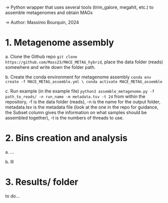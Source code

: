 -> Python wrapper that uses several tools (trim_galore, megahit, etc.) to assemble metagenomes and obtain MAGs

-> Author: Massimo Bourquin, 2024

# 1. Metagenome assembly

  a. Clone the Github repo `git clone https://github.com/Mass23/MACE_METAG_hybrid`, place the data folder (reads) somewhere and write down the folder path.
  
  b. Create the conda environment for metagenome assembly `conda env create -f MACE_METAG_assemble.yml \ conda activate MACE_METAG_assemble`
  
  c. Run example (in the example file) `python3 assemble_metagenome.py -f path_to_reads/ -n run_name -m metadata.tsv -t 24` from within the repository, -f is the data folder (reads), -n is the name for the output folder, metadata.tsv is the metadata file (look at the one in the repo for guidance, the Subset column gives the information on what samples should be assembled together), -t is the numbers of threads to use.

# 2. Bins creation and analysis

  a. ...

  b. lll

# 3. Results/ folder
to do...
